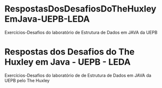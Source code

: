 # RespostasDosDesafiosDoTheHuxleyEmJava-UEPB-LEDA
Exercícios-Desafios do laboratório de Estrutura de Dados em JAVA da UEPB

# Respostas dos Desafios do The Huxley em Java - UEPB - LEDA
Exercícios-Desafios do laboratório de de Estrutura de Dados em JAVA da UEPB pelo The Huxley
